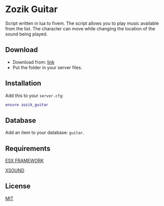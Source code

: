 # Zozik Guitar


Script written in lua to fivem. The script allows you to play music available from the list. The character can move while changing the location of the sound being played.

## Download

* Download from: [link](https://github.com/Zozikk/zozik_guitar.git)
* Put the folder in your server files.

## Installation

Add this to your `server.cfg`:

```lua
ensure zozik_guitar
```

## Database
Add an item to your database: `guitar`.

## Requirements

[ESX FRAMEWORK](https://github.com/esx-framework) 

[XSOUND](https://github.com/Xogy/xsound)



## License

[MIT](https://choosealicense.com/licenses/mit/)
